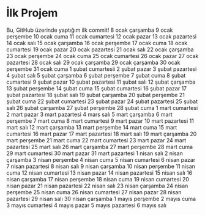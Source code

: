 # İlk Projem
Bu, GitHub üzerinde yaptığım ilk commit!
8 ocak çarşamba
9 ocak perşembe
10 ocak cuma
11 ocak cumartesi
12 ocak pazar
13 ocak pazartesi
14 ocak salı
15 ocak çarşamba
16 ocak perşembe
17 ocak cuma
18 ocak cumartesi
19 ocak pazar
20 ocak pazartesi
21 ocak salı
22 ocak çarşamba
23 ocak perşembe
24 ocak cuma
25 ocak cumartesi
26 ocak pazar
27 ocak pazartesi
28 ocak salı
29 ocak çarşamba
29 ocak çarşamba
30 ocak perşembe
31 ocak cuma
1 şubat cumartesii
2 şubat pazar
3 şubat pazartesi
4 şubat salı
5 şubat çarşamba
6 şubat perşembe
7 şubat cuma
8 şubat cumartesi
9 şubat pazar
10 şubat pazartesi
11 şubat salı
12 şubat çarşamba
13 şubat perşembe
14 şubat cuma
15 şubat cumartesi
16 şubat pazar
17 şubat pazartesi
18 şubat salı
19 şubat çarşamba
20 şubat perşembe
21 şubat cuma
22 şubat cumartesi
23 şubat pazar
24 şubat pazartesi
25 şubat salı
26 şubat çarşamba
27 şubat perşembe
28 şubat cuma
1 mart cumartesi
2 mart pazar
3 mart pazartesi
4 mars salı
5 mart çarşamba
6 mart perşembe
7 mart cuma
8 mart cumartesi
9 mart pazar
10 mart pazartesi
11 mart salı
12 mart çarşamba
13 mart perşembe
14 mart cuma
15 mart cumartesi
16 mart pazar
17 mart pazartesi
18 mart salı
19 mart çarşamba
20 mart perşembe
21 mart cuma
22 mart cumartesi
23 mart pazar
24 mart pazartesi
25 mart salı
26 mart çarşamba
27 mart perşembe
28 mart cuma
29 mart cumartesi
30 mart pazar
31 mart pazartesi
1 nisan salı
2 nisan çarşamba
3 nisan perşembe
4 nisan cuma
5 nisan cumartesi
6 nisan pazar
7 nisan pazartesi
8 nisan salı
9 nisan çarşamba
10 nisan perşembe
11 nisan cuma
12 nisan cumartesi
13 nisan pazar
14 nisan pazartesi
15 nisan salı
16 nisan çarşamba
17 nisan perşembe
18 nisan cuma
19 nisan cumartesi
20 nisan pazar
21 nisan pazartesi
22 nisan salı
23 nisan çarşamba
24 nisan perşembe
25 nisan cuma
26 nisan cumartesi
27 nisan pazar
28 nisan pazartesi
29 nisan salı
30 nisan çarşamba
1 mayıs perşembe
2 mayıs cuma
3 mayıs cumartesi
4 mayıs pazar
5 mayıs pazartesi
6 mayıs salı
